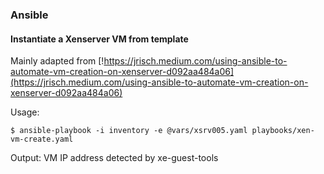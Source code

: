 
### Ansible 

#### Instantiate a Xenserver VM from template

Mainly adapted from [!https://jrisch.medium.com/using-ansible-to-automate-vm-creation-on-xenserver-d092aa484a06](https://jrisch.medium.com/using-ansible-to-automate-vm-creation-on-xenserver-d092aa484a06)

Usage:

```
$ ansible-playbook -i inventory -e @vars/xsrv005.yaml playbooks/xen-vm-create.yaml
```

Output:
VM IP address detected by xe-guest-tools


